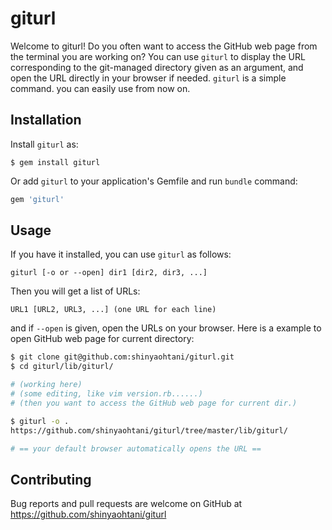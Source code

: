 # giturl

Welcome to giturl!  Do you often want to access the GitHub web page from the terminal you are working on? You can use `giturl` to display the URL corresponding to the git-managed directory given as an argument, and open the URL directly in your browser if needed. `giturl` is a simple command. you can easily use from now on.

## Installation

Install `giturl` as:

    $ gem install giturl

Or add `giturl` to your application's Gemfile and run `bundle` command:

```ruby
gem 'giturl'
```

## Usage

If you have it installed, you can use `giturl` as follows:

    giturl [-o or --open] dir1 [dir2, dir3, ...]

Then you will get a list of URLs:

    URL1 [URL2, URL3, ...] (one URL for each line)

and if `--open` is given, open the URLs on your browser.
Here is a example to open GitHub web page for current directory:

```sh
$ git clone git@github.com:shinyaohtani/giturl.git
$ cd giturl/lib/giturl/

# (working here)
# (some editing, like vim version.rb......)
# (then you want to access the GitHub web page for current dir.)

$ giturl -o .
https://github.com/shinyaohtani/giturl/tree/master/lib/giturl/

# == your default browser automatically opens the URL ==
```

## Contributing

Bug reports and pull requests are welcome on GitHub at https://github.com/shinyaohtani/giturl

